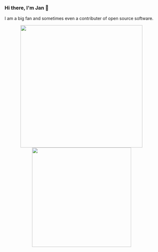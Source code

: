 ### Hi there, I'm Jan 👋


I am a big fan and sometimes even a contributer of open source software.

<p align="center">
  <img src="https://github-readme-stats.vercel.app/api?username=lockejan&show_icons=true&hide_border=true&count_private=true&include_all_commits=true", width="400"/>
  <img src="https://github-readme-stats.vercel.app/api/top-langs/?username=lockejan&langs_count=6&layout=compact&hide_border=true", width="325"/> <br>
</p>

<!--

![](https://komarev.com/ghpvc/?username=lockejan)

**lockejan/lockejan** is a ✨ _special_ ✨ repository because its `README.md` (this file) appears on your GitHub profile.
Here are some ideas to get you started:
- 🔭 I’m currently working on ...
- 🌱 I’m currently learning ...
- 👯 I’m looking to collaborate on ...
- 🤔 I’m looking for help with ...
- 💬 Ask me about ...
- 📫 How to reach me: ...
- 😄 Pronouns: ...
- ⚡ Fun fact: ...
-->
